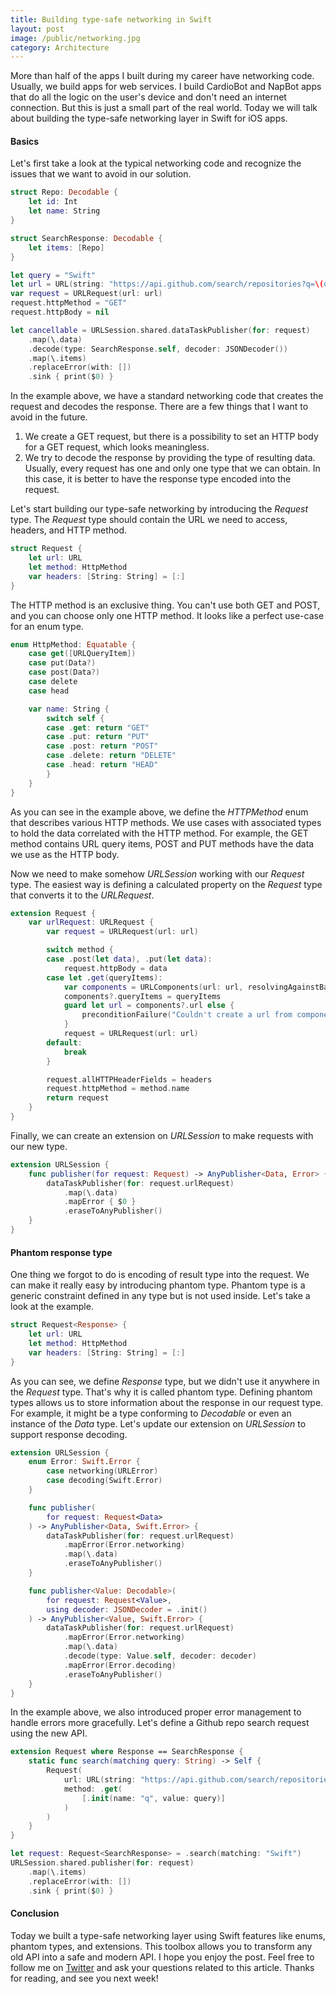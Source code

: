 ```yaml
---
title: Building type-safe networking in Swift
layout: post
image: /public/networking.jpg
category: Architecture
---
```


More than half of the apps I built during my career have networking code. Usually, we build apps for web services. I build CardioBot and NapBot apps that do all the logic on the user's device and don't need an internet connection. But this is just a small part of the real world. Today we will talk about building the type-safe networking layer in Swift for iOS apps.

#### Basics
Let's first take a look at the typical networking code and recognize the issues that we want to avoid in our solution.

```swift
struct Repo: Decodable {
    let id: Int
    let name: String
}

struct SearchResponse: Decodable {
    let items: [Repo]
}

let query = "Swift"
let url = URL(string: "https://api.github.com/search/repositories?q=\(query)")!
var request = URLRequest(url: url)
request.httpMethod = "GET"
request.httpBody = nil

let cancellable = URLSession.shared.dataTaskPublisher(for: request)
    .map(\.data)
    .decode(type: SearchResponse.self, decoder: JSONDecoder())
    .map(\.items)
    .replaceError(with: [])
    .sink { print($0) }
```

In the example above, we have a standard networking code that creates the request and decodes the response. There are a few things that I want to avoid in the future.
1. We create a GET request, but there is a possibility to set an HTTP body for a GET request, which looks meaningless.
2. We try to decode the response by providing the type of resulting data. Usually, every request has one and only one type that we can obtain. In this case, it is better to have the response type encoded into the request.

Let's start building our type-safe networking by introducing the *Request* type. The *Request* type should contain the URL we need to access, headers, and HTTP method.

```swift
struct Request {
    let url: URL
    let method: HttpMethod
    var headers: [String: String] = [:]
}
```

The HTTP method is an exclusive thing. You can't use both GET and POST, and you can choose only one HTTP method. It looks like a perfect use-case for an enum type.

```swift
enum HttpMethod: Equatable {
    case get([URLQueryItem])
    case put(Data?)
    case post(Data?)
    case delete
    case head

    var name: String {
        switch self {
        case .get: return "GET"
        case .put: return "PUT"
        case .post: return "POST"
        case .delete: return "DELETE"
        case .head: return "HEAD"
        }
    }
}
```

As you can see in the example above, we define the *HTTPMethod* enum that describes various HTTP methods. We use cases with associated types to hold the data correlated with the HTTP method. For example, the GET method contains URL query items, POST and PUT methods have the data we use as the HTTP body.

Now we need to make somehow *URLSession* working with our *Request* type. The easiest way is defining a calculated property on the *Request* type that converts it to the *URLRequest*.

```swift
extension Request {
    var urlRequest: URLRequest {
        var request = URLRequest(url: url)

        switch method {
        case .post(let data), .put(let data):
            request.httpBody = data
        case let .get(queryItems):
            var components = URLComponents(url: url, resolvingAgainstBaseURL: false)
            components?.queryItems = queryItems
            guard let url = components?.url else {
                preconditionFailure("Couldn't create a url from components...")
            }
            request = URLRequest(url: url)
        default:
            break
        }

        request.allHTTPHeaderFields = headers
        request.httpMethod = method.name
        return request
    }
}
```

Finally, we can create an extension on *URLSession* to make requests with our new type.

```swift
extension URLSession {
    func publisher(for request: Request) -> AnyPublisher<Data, Error> {
        dataTaskPublisher(for: request.urlRequest)
            .map(\.data)
            .mapError { $0 }
            .eraseToAnyPublisher()
    }
}
```

#### Phantom response type
One thing we forgot to do is encoding of result type into the request. We can make it really easy by introducing phantom type. Phantom type is a generic constraint defined in any type but is not used inside. Let's take a look at the example.

```swift
struct Request<Response> {
    let url: URL
    let method: HttpMethod
    var headers: [String: String] = [:]
}
```

As you can see, we define *Response* type, but we didn't use it anywhere in the *Request* type. That's why it is called phantom type. Defining phantom types allows us to store information about the response in our request type. For example, it might be a type conforming to *Decodable* or even an instance of the *Data* type. Let's update our extension on *URLSession* to support response decoding.

```swift
extension URLSession {
    enum Error: Swift.Error {
        case networking(URLError)
        case decoding(Swift.Error)
    }

    func publisher(
        for request: Request<Data>
    ) -> AnyPublisher<Data, Swift.Error> {
        dataTaskPublisher(for: request.urlRequest)
            .mapError(Error.networking)
            .map(\.data)
            .eraseToAnyPublisher()
    }

    func publisher<Value: Decodable>(
        for request: Request<Value>,
        using decoder: JSONDecoder = .init()
    ) -> AnyPublisher<Value, Swift.Error> {
        dataTaskPublisher(for: request.urlRequest)
            .mapError(Error.networking)
            .map(\.data)
            .decode(type: Value.self, decoder: decoder)
            .mapError(Error.decoding)
            .eraseToAnyPublisher()
    }
}
```

In the example above, we also introduced proper error management to handle errors more gracefully. Let's define a Github repo search request using the new API.

```swift
extension Request where Response == SearchResponse {
    static func search(matching query: String) -> Self {
        Request(
            url: URL(string: "https://api.github.com/search/repositories")!,
            method: .get(
                [.init(name: "q", value: query)]
            )
        )
    }
}

let request: Request<SearchResponse> = .search(matching: "Swift")
URLSession.shared.publisher(for: request)
    .map(\.items)
    .replaceError(with: [])
    .sink { print($0) }
```

#### Conclusion
Today we built a type-safe networking layer using Swift features like enums, phantom types, and extensions. This toolbox allows you to transform any old API into a safe and modern API. I hope you enjoy the post. Feel free to follow me on [Twitter](https://twitter.com/mecid) and ask your questions related to this article. Thanks for reading, and see you next week!